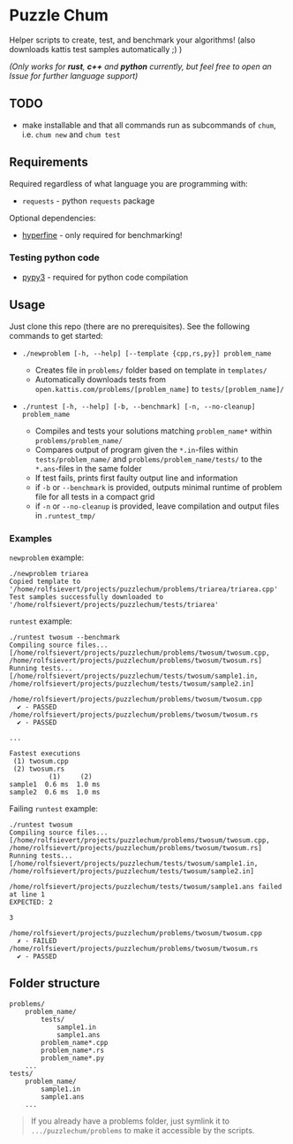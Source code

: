 # Puzzle Chum

Helper scripts to create, test, and benchmark your algorithms! (also downloads kattis test samples automatically ;) )

*(Only works for **rust**, **c++** and **python** currently, but feel free to open an Issue for further language support)*

## TODO

- make installable and that all commands run as subcommands of `chum`, i.e. `chum new` and `chum test`

## Requirements

Required regardless of what language you are programming with:
- `requests` - python `requests` package

Optional dependencies:
- [hyperfine](https://github.com/sharkdp/hyperfine) - only required for benchmarking!

### Testing python code
- [pypy3](https://www.pypy.org/) - required for python code compilation


## Usage

Just clone this repo (there are no prerequisites). See the following commands to get started:

- `./newproblem [-h, --help] [--template {cpp,rs,py}] problem_name`
    - Creates file in `problems/` folder based on template in `templates/`
    - Automatically downloads tests from `open.kattis.com/problems/[problem_name]` to `tests/[problem_name]/`

- `./runtest [-h, --help] [-b, --benchmark] [-n, --no-cleanup] problem_name`
    - Compiles and tests your solutions matching `problem_name*` within `problems/problem_name/`
    - Compares output of program given the `*.in`-files within `tests/problem_name/` and `problems/problem_name/tests/` to the `*.ans`-files in the same folder
    - If test fails, prints first faulty output line and information
    - if `-b` or `--benchmark` is provided, outputs minimal runtime of problem file for all tests in a compact grid
    - if `-n` or `--no-cleanup` is provided, leave compilation and output files in `.runtest_tmp/`


### Examples

`newproblem` example:
```
./newproblem triarea
Copied template to '/home/rolfsievert/projects/puzzlechum/problems/triarea/triarea.cpp'
Test samples successfully downloaded to '/home/rolfsievert/projects/puzzlechum/tests/triarea'
```

`runtest` example:
```
./runtest twosum --benchmark
Compiling source files... [/home/rolfsievert/projects/puzzlechum/problems/twosum/twosum.cpp, /home/rolfsievert/projects/puzzlechum/problems/twosum/twosum.rs]
Running tests... [/home/rolfsievert/projects/puzzlechum/tests/twosum/sample1.in, /home/rolfsievert/projects/puzzlechum/tests/twosum/sample2.in]

/home/rolfsievert/projects/puzzlechum/problems/twosum/twosum.cpp
  ✔ - PASSED
/home/rolfsievert/projects/puzzlechum/problems/twosum/twosum.rs
  ✔ - PASSED

...

Fastest executions
 (1) twosum.cpp
 (2) twosum.rs
          (1)     (2)
sample1  0.6 ms  1.0 ms
sample2  0.6 ms  1.0 ms
```

Failing `runtest` example:

```
./runtest twosum
Compiling source files... [/home/rolfsievert/projects/puzzlechum/problems/twosum/twosum.cpp, /home/rolfsievert/projects/puzzlechum/problems/twosum/twosum.rs]
Running tests... [/home/rolfsievert/projects/puzzlechum/tests/twosum/sample1.in, /home/rolfsievert/projects/puzzlechum/tests/twosum/sample2.in]

/home/rolfsievert/projects/puzzlechum/tests/twosum/sample1.ans failed at line 1
EXPECTED: 2

3

/home/rolfsievert/projects/puzzlechum/problems/twosum/twosum.cpp
  ✗ - FAILED
/home/rolfsievert/projects/puzzlechum/problems/twosum/twosum.rs
  ✔ - PASSED
```

## Folder structure

```
problems/
    problem_name/
        tests/
            sample1.in
            sample1.ans
        problem_name*.cpp
        problem_name*.rs
        problem_name*.py
    ...
tests/
    problem_name/
        sample1.in
        sample1.ans
    ...
```

> If you already have a problems folder, just symlink it to `.../puzzlechum/problems` to make it accessible by the scripts.
